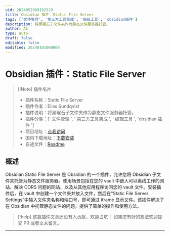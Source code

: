 ```yaml
---
uid: 2024052909192529
title: Obsidian 插件：Static File Server
tags: ['文件管理', '第三方工具集成', '编辑工具', 'obsidian插件']
description: 将黑曜石子文件夹作为静态文件服务器托管。
author: AI
type: auto
draft: false
editable: false
modified: 20240101000000
---
```


# Obsidian 插件：Static File Server

> [!Note] 插件名片
> - 插件名称：Static File Server
> - 插件作者：Elias Sundqvist
> - 插件说明：将黑曜石子文件夹作为静态文件服务器托管。
> - 插件分类：[' 文件管理 ', ' 第三方工具集成 ', ' 编辑工具 ', 'obsidian 插件 ']
> - 项目地址：[点我访问](https://github.com/elias-sundqvist/obsidian-static-file-server)
> - 国内下载地址：[下载安装](https://pkmer.cn/products/plugin/pluginMarket/?obsidian-static-file-server)
> - 自述文件：[Readme](https://ghproxy.net/https://raw.githubusercontent.com/elias-sundqvist/obsidian-static-file-server/master/README.md)

## 概述

Obsidian Static File Server 是 Obsidian 的一个插件，允许您将 Obsidian 子文件夹托管为静态文件服务器。使用场景包括在您的 vault 中嵌入可以离线工作的网站、解决 CORS 问题的网站、以及从其他应用程序访问您的 vault 文件。安装插件后，在 vault 中创建一个文件夹并放入文件，然后在“Static File Server Settings”中输入文件夹名称和端口号，即可通过 iframe 显示文件。该插件解决了在 Obsidian 中托管静态文件的问题，提供了简单的操作和使用方法。

> [!help]
> 这篇插件文章还没有人贡献，欢迎占坑！
> 如果您有好的想法欢迎提交 PR 或者文末留言。

---



